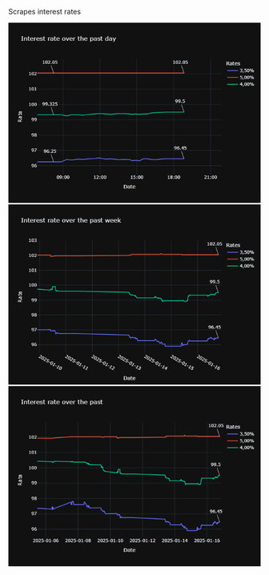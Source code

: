 Scrapes interest rates

<img src="./data/plots/rates_day_plotly_dark.png" />

<img src="./data/plots/rates_week_plotly_dark.png" />

<img src="./data/plots/rates__plotly_dark.png" />

